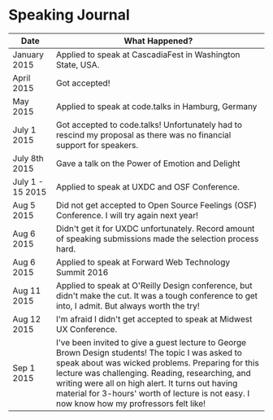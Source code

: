 # Speaking Journal

| Date  | What Happened? |
| ------------- | ------------- |
| January 2015  | Applied to speak at CascadiaFest in Washington State, USA.
| April 2015 | Got accepted!
| May 2015 | Applied to speak at code.talks in Hamburg, Germany
| July 1 2015 | Got accepted to code.talks! Unfortunately had to rescind my proposal as there was no financial support for speakers.
| July 8th 2015 | Gave a talk on the Power of Emotion and Delight
| July 1 - 15 2015 | Applied to speak at UXDC and OSF Conference.
| Aug 5 2015 | Did not get accepted to Open Source Feelings (OSF) Conference. I will try again next year!
| Aug 6 2015 | Didn't get it for UXDC unfortunately. Record amount of speaking submissions made the selection process hard.
| Aug 6 2015 | Applied to speak at Forward Web Technology Summit 2016
| Aug 11 2015 | Applied to speak at O'Reilly Design conference, but didn't make the cut. It was a tough conference to get into, I admit. But always worth the try!
| Aug 12 2015 | I'm afraid I didn't get accepted to speak at Midwest UX Conference.
| Sep 1 2015 | I've been invited to give a guest lecture to George Brown Design students! The topic I was asked to speak about was wicked problems. Preparing for this lecture was challenging. Reading, researching, and writing were all on high alert. It turns out having material for 3-hours' worth of lecture is not easy. I now know how my profressors felt like!
